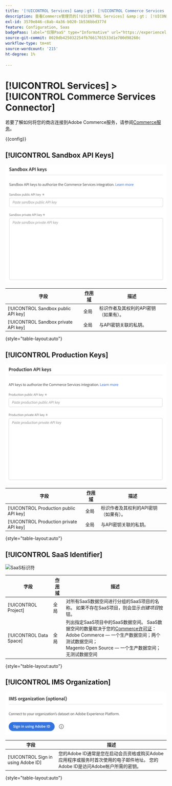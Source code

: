 ```yaml
---
title: '[!UICONTROL Services] &amp；gt； [!UICONTROL Commerce Services Connector]'
description: 查看Commerce管理员的[!UICONTROL Services] &amp；gt； [!UICONTROL Commerce Services Connector]页面上的配置设置。
exl-id: 3570e846-c8ab-4a36-b020-1b536bbd377d
feature: Configuration, Saas
badgePaas: label="仅限PaaS" type="Informative" url="https://experienceleague.adobe.com/zh-hans/docs/commerce/user-guides/product-solutions" tooltip="仅适用于云项目(Adobe管理的PaaS基础架构)和内部部署项目上的Adobe Commerce 。"
source-git-commit: 0020db425032254fb7661701533d1e700d98260c
workflow-type: tm+mt
source-wordcount: '215'
ht-degree: 1%

---
```


# [!UICONTROL Services] > [!UICONTROL Commerce Services Connector]

若要了解如何将您的商店连接到Adobe Commerce服务，请参阅[Commerce服务](https://experienceleague.adobe.com/docs/commerce/user-guides/integration-services/saas.html?lang=zh-Hans)。

{{config}}

## [!UICONTROL Sandbox API Keys]

![沙盒API密钥](./assets/sandbox-key-saas-configuration.png)<!-- zoom -->

| 字段 | [作用域](../../getting-started/websites-stores-views.md#scope-settings) | 描述 |
|--- |--- |--- |
| [!UICONTROL Sandbox public API key] | 全局 | 标识作者及其权利的API密钥（如果有）。 |
| [!UICONTROL Sandbox private API key] | 全局 | 与API密钥关联的私钥。 |

{style="table-layout:auto"}

## [!UICONTROL Production Keys]

![生产API密钥](./assets/prod-key-saas-configuration.png)<!-- zoom -->

| 字段 | [作用域](../../getting-started/websites-stores-views.md#scope-settings) | 描述 |
|--- |--- |--- |
| [!UICONTROL Production public API key] | 全局 | 标识作者及其权利的API密钥（如果有）。 |
| [!UICONTROL Production private API key] | 全局 | 与API密钥关联的私钥。 |

{style="table-layout:auto"}

## [!UICONTROL SaaS Identifier]

![SaaS标识符](./assets/saas-identifier.png)<!-- zoom -->

| 字段 | [作用域](../../getting-started/websites-stores-views.md#scope-settings) | 描述 |
|--- |--- |--- |
| [!UICONTROL Project] | 全局 | 对所有SaaS数据空间进行分组的SaaS项目的名称。 如果不存在SaaS项目，则会显示&#x200B;_创建项目_&#x200B;按钮。 |
| [!UICONTROL Data Space] | 全局 | 列出指定SaaS项目中的SaaS数据空间。 SaaS数据空间的数量取决于您的[Commerce许可证](https://experienceleague.adobe.com/docs/commerce/user-guides/integration-services/saas.html?lang=zh-Hans)：<br />Adobe Commerce — 一个生产数据空间；两个测试数据空间；<br />Magento Open Source — 一个生产数据空间；无测试数据空间 |

{style="table-layout:auto"}

## [!UICONTROL IMS Organization]

![IMS组织](./assets/ims-organization.png)<!-- zoom -->

| 字段 | 描述 |
|--- |--- |
| [!UICONTROL Sign in using Adobe ID] | 您的Adobe ID通常是您在启动会员资格或购买Adobe应用程序或服务时首次使用的电子邮件地址。 您的Adobe ID是访问Adobe帐户所需的密钥。 |

{style="table-layout:auto"}
